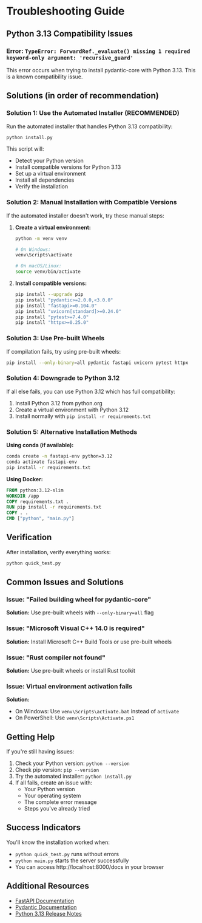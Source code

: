 # Troubleshooting Guide

## Python 3.13 Compatibility Issues

### Error: `TypeError: ForwardRef._evaluate() missing 1 required keyword-only argument: 'recursive_guard'`

This error occurs when trying to install pydantic-core with Python 3.13. This is a known compatibility issue.

## Solutions (in order of recommendation)

### Solution 1: Use the Automated Installer (RECOMMENDED)

Run the automated installer that handles Python 3.13 compatibility:

```bash
python install.py
```

This script will:
- Detect your Python version
- Install compatible versions for Python 3.13
- Set up a virtual environment
- Install all dependencies
- Verify the installation

### Solution 2: Manual Installation with Compatible Versions

If the automated installer doesn't work, try these manual steps:

1. **Create a virtual environment:**
   ```bash
   python -m venv venv

   # On Windows:
   venv\Scripts\activate

   # On macOS/Linux:
   source venv/bin/activate
   ```

2. **Install compatible versions:**
   ```bash
   pip install --upgrade pip
   pip install "pydantic>=2.0.0,<3.0.0"
   pip install "fastapi>=0.104.0"
   pip install "uvicorn[standard]>=0.24.0"
   pip install "pytest>=7.4.0"
   pip install "httpx>=0.25.0"
   ```

### Solution 3: Use Pre-built Wheels

If compilation fails, try using pre-built wheels:

```bash
pip install --only-binary=all pydantic fastapi uvicorn pytest httpx
```

### Solution 4: Downgrade to Python 3.12

If all else fails, you can use Python 3.12 which has full compatibility:

1. Install Python 3.12 from python.org
2. Create a virtual environment with Python 3.12
3. Install normally with `pip install -r requirements.txt`

### Solution 5: Alternative Installation Methods

**Using conda (if available):**
```bash
conda create -n fastapi-env python=3.12
conda activate fastapi-env
pip install -r requirements.txt
```

**Using Docker:**
```dockerfile
FROM python:3.12-slim
WORKDIR /app
COPY requirements.txt .
RUN pip install -r requirements.txt
COPY . .
CMD ["python", "main.py"]
```

## Verification

After installation, verify everything works:

```bash
python quick_test.py
```

## Common Issues and Solutions

### Issue: "Failed building wheel for pydantic-core"
**Solution:** Use pre-built wheels with `--only-binary=all` flag

### Issue: "Microsoft Visual C++ 14.0 is required"
**Solution:** Install Microsoft C++ Build Tools or use pre-built wheels

### Issue: "Rust compiler not found"
**Solution:** Use pre-built wheels or install Rust toolkit

### Issue: Virtual environment activation fails
**Solution:**
- On Windows: Use `venv\Scripts\activate.bat` instead of `activate`
- On PowerShell: Use `venv\Scripts\Activate.ps1`

## Getting Help

If you're still having issues:

1. Check your Python version: `python --version`
2. Check pip version: `pip --version`
3. Try the automated installer: `python install.py`
4. If all fails, create an issue with:
   - Your Python version
   - Your operating system
   - The complete error message
   - Steps you've already tried

## Success Indicators

You'll know the installation worked when:
- `python quick_test.py` runs without errors
- `python main.py` starts the server successfully
- You can access http://localhost:8000/docs in your browser

## Additional Resources

- [FastAPI Documentation](https://fastapi.tiangolo.com/)
- [Pydantic Documentation](https://pydantic-docs.helpmanual.io/)
- [Python 3.13 Release Notes](https://docs.python.org/3.13/whatsnew/3.13.html)
